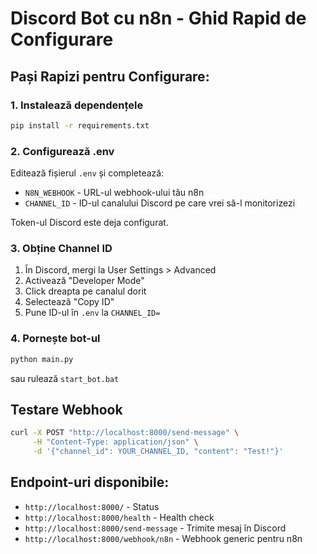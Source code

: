 # Discord Bot cu n8n - Ghid Rapid de Configurare

## Pași Rapizi pentru Configurare:

### 1. Instalează dependențele
```bash
pip install -r requirements.txt
```

### 2. Configurează .env
Editează fișierul `.env` și completează:
- `N8N_WEBHOOK` - URL-ul webhook-ului tău n8n
- `CHANNEL_ID` - ID-ul canalului Discord pe care vrei să-l monitorizezi

Token-ul Discord este deja configurat.

### 3. Obține Channel ID
1. În Discord, mergi la User Settings > Advanced
2. Activează "Developer Mode"
3. Click dreapta pe canalul dorit
4. Selectează "Copy ID"
5. Pune ID-ul în `.env` la `CHANNEL_ID=`

### 4. Pornește bot-ul
```bash
python main.py
```
sau rulează `start_bot.bat`

## Testare Webhook
```bash
curl -X POST "http://localhost:8000/send-message" \
     -H "Content-Type: application/json" \
     -d '{"channel_id": YOUR_CHANNEL_ID, "content": "Test!"}'
```

## Endpoint-uri disponibile:
- `http://localhost:8000/` - Status
- `http://localhost:8000/health` - Health check  
- `http://localhost:8000/send-message` - Trimite mesaj în Discord
- `http://localhost:8000/webhook/n8n` - Webhook generic pentru n8n
